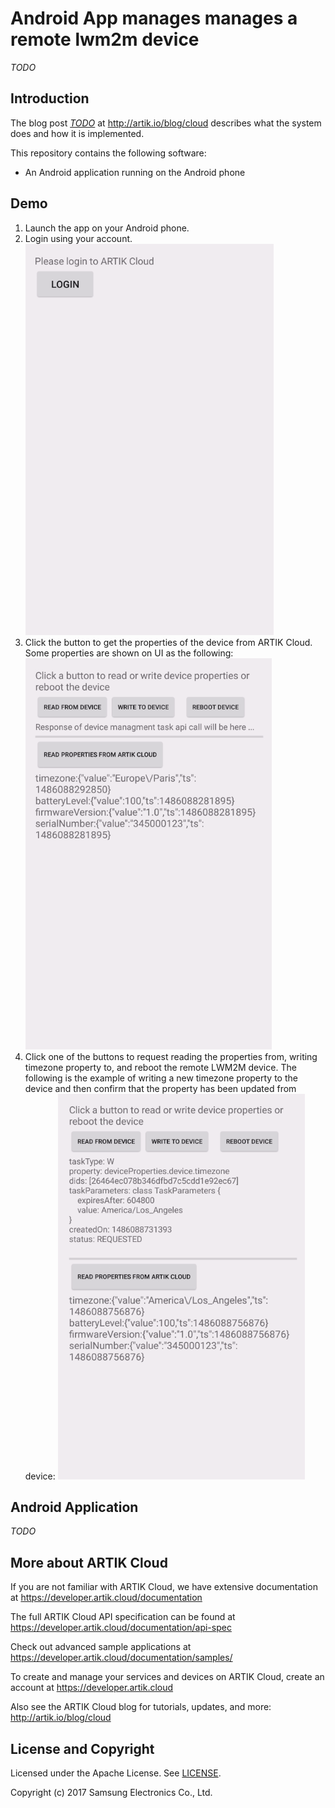 # Android App manages manages a remote lwm2m device

*TODO*

Introduction
-------------

The blog post [*TODO*](https://blog.samsungsami.io/development/iot/mobile/rules/2016/03/23/develop-an-android-app-to-manage-sami-rules.html) at http://artik.io/blog/cloud describes what the system does and how it is implemented.

This repository contains the following software:

 - An Android application running on the Android phone

Demo
-------------

 1. Launch the app on your Android phone. 
 2. Login using your account. <br />
![Login](./img/screen_1_login.png)
 3. Click the button to get the properties of the device from ARTIK Cloud. Some properties are shown on UI as the following:
![getProperties](./img/screen_2_readPropFromAKC.png)
 3. Click one of the buttons to request reading the properties from, writing timezone property to, and reboot the remote LWM2M device. The following is the example of writing a new timezone property to the device and then confirm that the property has been updated from device:
![writeToDevice](./img/screen_3_writePropToDevice.png)

Android Application
-------------
*TODO*

More about ARTIK Cloud
---------------------

If you are not familiar with ARTIK Cloud, we have extensive documentation at https://developer.artik.cloud/documentation

The full ARTIK Cloud API specification can be found at https://developer.artik.cloud/documentation/api-spec

Check out advanced sample applications at https://developer.artik.cloud/documentation/samples/

To create and manage your services and devices on ARTIK Cloud, create an account at https://developer.artik.cloud

Also see the ARTIK Cloud blog for tutorials, updates, and more: http://artik.io/blog/cloud

License and Copyright
---------------------

Licensed under the Apache License. See [LICENSE](LICENSE).

Copyright (c) 2017 Samsung Electronics Co., Ltd.
